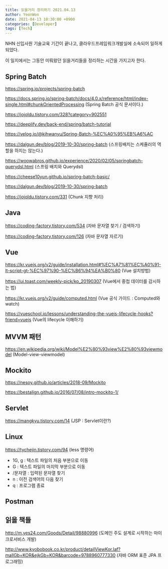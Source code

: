 ```yaml
---
title: 읽을거리 정리하기 2021.04.13
author: YeonWon
date: 2021-04-13 10:30:00 +0900
categories: [Developer]
tags: [Tech]
---
```


NHN 신입사원 기술교육 기간이 끝나고, 클라우드프레임워크개발실에 소속되어 일하게 되었다.

이 일지에서는 그동안 미뤄왔던 읽을거리들을 정리하는 시간을 가지고자 한다.

## Spring Batch

https://spring.io/projects/spring-batch

https://docs.spring.io/spring-batch/docs/4.0.x/reference/html/index-single.html#chunkOrientedProcessing (Spring Batch 공식 문서이다.)

https://jojoldu.tistory.com/328?category=902551

https://deeplify.dev/back-end/spring/batch-tutorial

https://velog.io/@kihwanyu/Spring-Batch-%EC%A0%95%EB%A6%AC

https://dalgun.dev/blog/2019-10-30/spring-batch (스프링배치는 스케쥴러의 역할을 하지는 않는다.)

https://woowabros.github.io/experience/2020/02/05/springbatch-querydsl.html (스프링 배치와 Querydsl)

https://cheese10yun.github.io/spring-batch-basic/

https://dalgun.dev/blog/2019-10-30/spring-batch

https://jojoldu.tistory.com/331 (Chunk 지향 처리)



## Java

https://coding-factory.tistory.com/534 (자바 문자열 찾기 / 검색하기)

https://coding-factory.tistory.com/126 (자바 문자열 자르기)


## Vue

https://kr.vuejs.org/v2/guide/installation.html#%EC%A7%81%EC%A0%91-lt-script-gt-%EC%97%90-%EC%B6%94%EA%B0%80 (Vue 설치방법)

https://ui.toast.com/weekly-pick/ko_20190307 (Vue에서 중첩 데이터를 감시하는 법)

https://kr.vuejs.org/v2/guide/computed.html (Vue 공식 가이드 : Computed와 watch)

https://vueschool.io/lessons/understanding-the-vuejs-lifecycle-hooks?friend=vuejs (Vue의 lifecycle 이해하기)


## MVVM 패턴

https://en.wikipedia.org/wiki/Model%E2%80%93view%E2%80%93viewmodel (Model-view-viewmodel)

## Mockito

https://nesoy.github.io/articles/2018-09/Mockito

https://bestalign.github.io/2016/07/08/intro-mockito-1/

## Servlet

https://mangkyu.tistory.com/14 (JSP : Servlet이란?)

## Linux

https://tychejin.tistory.com/94 (less 명령어)
 - 1G, g : 텍스트 파일의 처음 부분으로 이동
 - G : 텍스트 파일의 마지막 부분으로 이동
 - /문자열 : 입력된 문자열 찾기
 - n : 이전 검색어의 다음 찾기
 - q : 프로그램 종료

## Postman


## 읽을 책들

http://m.yes24.com/Goods/Detail/98880996 (도메인 주도 설계로 시작하는 마이크로서비스 개발)

http://www.kyobobook.co.kr/product/detailViewKor.laf?mallGb=KOR&ejkGb=KOR&barcode=9788960777330 (자바 ORM 표준 JPA 프로그래밍)